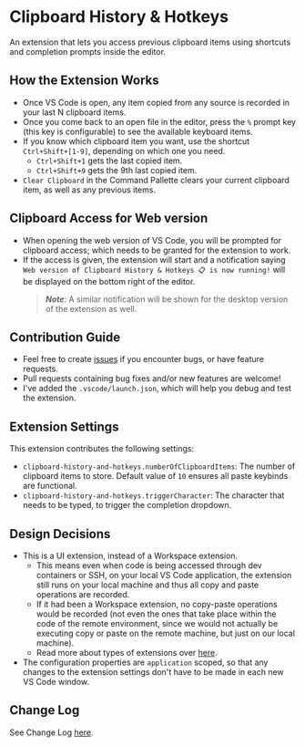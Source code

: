 #  Clipboard History & Hotkeys

An extension that lets you access previous clipboard items using shortcuts and completion prompts inside the editor.

## How the Extension Works

- Once VS Code is open, any item copied from any source is recorded in your last N clipboard items.
- Once you come back to an open file in the editor, press the `%` prompt key (this key is configurable) to see the available keyboard items.
- If you know which clipboard item you want, use the shortcut `Ctrl+Shift+[1-9]`, depending on which one you need.
  - `Ctrl+Shift+1` gets the last copied item.
  - `Ctrl+Shift+9` gets the 9th last copied item.
- `Clear Clipboard` in the Command Pallette clears your current clipboard item, as well as any previous items.

## Clipboard Access for Web version

- When opening the web version of VS Code, you will be prompted for clipboard access; which needs to be granted for the extension to work.
- If the access is given, the extension will start and a notification saying `Web version of Clipboard History & Hotkeys 📋 is now running!` will be displayed on the bottom right of the editor. 
  > ***Note***: A similar notification will be shown for the desktop version of the extension as well. 

## Contribution Guide

- Feel free to create [issues](https://github.com/rohan-v8rma/clipboard-history-and-hotkeys/issues) if you encounter bugs, or have feature requests.
- Pull requests containing bug fixes and/or new features are welcome!
- I've added the `.vscode/launch.json`, which will help you debug and test the extension.

<!-- Describe specific features of your extension including screenshots of your extension in action. Image paths are relative to this README file.

For example if there is an image subfolder under your extension project workspace:

\!\[feature X\]\(images/feature-x.png\) -->

<!-- > Tip: Many popular extensions utilize animations. This is an excellent way to show off your extension! We recommend short, focused animations that are easy to follow. -->

<!-- ## Requirements

If you have any requirements or dependencies, add a section describing those and how to install and configure them. -->

## Extension Settings

This extension contributes the following settings:

<!-- - `clipboard-history-and-hotkeys.clipboardPollInterval`: The intervals (in `ms`) at which the extension checks for new content in the clipboard. The minimum possible value is `4ms` due to limitations of the Web API. Note that this is an approximate figure. -->
- `clipboard-history-and-hotkeys.numberOfClipboardItems`: The number of clipboard items to store. Default value of `10` ensures all paste keybinds are functional.
- `clipboard-history-and-hotkeys.triggerCharacter`: The character that needs to be typed, to trigger the completion dropdown.

## Design Decisions

- This is a UI extension, instead of a Workspace extension.
  - This means even when code is being accessed through dev containers or SSH, on your local VS Code application, the extension still runs on your local machine and thus all copy and paste operations are recorded.
  - If it had been a Workspace extension, no copy-paste operations would be recorded (not even the ones that take place within the code of the remote environment, since we would not actually be executing copy or paste on the remote machine, but just on our local machine).
  - Read more about types of extensions over [here](https://code.visualstudio.com/api/advanced-topics/remote-extensions#architecture-and-extension-kinds).
- The configuration properties are `application` scoped, so that any changes to the extension settings don't have to be made in each new VS Code window.

## Change Log

See Change Log [here](./CHANGELOG.md).

<!-- ## Known Issues

Calling out known issues can help limit users opening duplicate issues against your extension.

---

## Following extension guidelines

Ensure that you've read through the extensions guidelines and follow the best practices for creating your extension.

* [Extension Guidelines](https://code.visualstudio.com/api/references/extension-guidelines)

## Working with Markdown

You can author your README using Visual Studio Code. Here are some useful editor keyboard shortcuts:

* Split the editor (`Cmd+\` on macOS or `Ctrl+\` on Windows and Linux).
* Toggle preview (`Shift+Cmd+V` on macOS or `Shift+Ctrl+V` on Windows and Linux).
* Press `Ctrl+Space` (Windows, Linux, macOS) to see a list of Markdown snippets.

## For more information

* [Visual Studio Code's Markdown Support](http://code.visualstudio.com/docs/languages/markdown)
* [Markdown Syntax Reference](https://help.github.com/articles/markdown-basics/)

**Enjoy!**

# dev guidelines

- Read [this](https://code.visualstudio.com/api/references/activation-events#onStartupFinished) link to understand why `onStartupFinished` is used as an `activationEvent`. -->